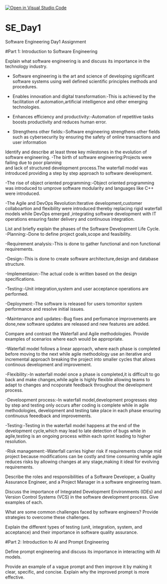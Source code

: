 [![Open in Visual Studio Code](https://classroom.github.com/assets/open-in-vscode-2e0aaae1b6195c2367325f4f02e2d04e9abb55f0b24a779b69b11b9e10269abc.svg)](https://classroom.github.com/online_ide?assignment_repo_id=18369251&assignment_repo_type=AssignmentRepo)
# SE_Day1
Software Engineering Day1 Assignment

#Part 1: Introduction to Software Engineering

Explain what software engineering is and discuss its importance in the technology industry.

  - Software engineering is the art and science of developing significant software 
    systems using well defined scientific principles methods and procedures.

  - Enables innovation and digital transformation:-This is achieved by the 
    facilitation of automation,artificial intelligence and other emerging 
    technologies.

  - Enhances efficiency and productivity:-Automation of repetitive tasks boosts 
    productivity and reduces human error.

  - Strengthens other fields:-Software engineering strengthens other fields such 
    as cybersecurity by ensuring the safety of online transactions and user 
    information

Identify and describe at least three key milestones in the evolution of software engineering.
  -The birth of software engineering:Projects were failing due to poor planning  
   and lack of structured development process.The waterfall model was introduced 
   providing a step by step approach to software development.

  -The rise of object oriented programming:-Object oriented programming was introduced to umprove software modularity
   and languages like C++ were introduced.

  -The Agile and DevOps Revolution:Iterative development,customer collaboartion and flexibility were introduced thereby
  replacing rigid waterfall models while DevOps emerged ,integrating software development with IT operations ensuring faster 
  delivery and continuous integration.


List and briefly explain the phases of the Software Development Life Cycle.
  -Planning:-Done to define project goals,scope and feasibility.

  -Requirement analysis:-This is done to gather functional and non functional requirements.

  -Design:-This is done to create software architecture,design and database structure. 

  -Implementaion:-The actual code is written based on the design specifications.

  -Testing:-Unit integration,system and user acceptance operations are performed.

  -Deployment:-The software is released for users tomonitor system performance and resolve initial issues.

  -Maintenance and updates:-Bug fixes and perfomance improvements are done,new  software updates are released and new features are added. 
 
Compare and contrast the Waterfall and Agile methodologies. Provide examples of scenarios where each would be appropriate.

 -Waterfall model follows a linear approach, where each phase is completed before moving to the next while agile methodology use an iterative and incremental approach breaking the 
  project into smaller cycles that allows continous development and improvement.
  
 -Flexibility:-In waterfall model once a phase is completed,it is difficult to go back and make changes,while agile is highly flexible allowing teams to adapt to changes and ncoporate 
  feedback throughout the development process.
  
 -Develoopment process:-In waterfall model,development progresses step by step and testing only occurs after coding is complete while in agile methodologies, development and testing take 
  place in  each phase ensuring continuous feeedback and improvements.

 -Testing:-Testing in the waterfall model happens at the end of the development cycle,which may lead to  late detection of bugs while in agile,testing is an ongoing process within each 
  sprint leading to higher resolution. 
  
 -Risk management:-Waterfall carries higher risk if requirements change mid project because modifications can be costly and time consuming while agile reduces risks by allowing changes 
  at any stage,making it ideal for evolving requirements. 

Describe the roles and responsibilities of a Software Developer, a Quality Assurance Engineer, and a Project Manager in a software engineering team.


Discuss the importance of Integrated Development Environments (IDEs) and Version Control Systems (VCS) in the software development process. Give examples of each.


What are some common challenges faced by software engineers? Provide strategies to overcome these challenges.


Explain the different types of testing (unit, integration, system, and acceptance) and their importance in software quality assurance.


#Part 2: Introduction to AI and Prompt Engineering


Define prompt engineering and discuss its importance in interacting with AI models.


Provide an example of a vague prompt and then improve it by making it clear, specific, and concise. Explain why the improved prompt is more effective.
